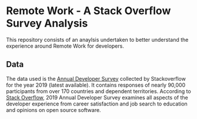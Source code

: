 # Remote Work - A Stack Overflow Survey Analysis
This repository consists of an anaylsis undertaken to better understand the experience around Remote Work for developers.

## Data

The data used is the [Annual Developer Survey](https://insights.stackoverflow.com/survey) collected by Stackoverflow for the year 2019 (latest available). It contains responses of nearly 90,000 participants from over 170 countries and dependent territories. According to [Stack Overflow](https://stackoverflow.com/), 2019 Annual Developer Survey examines all aspects of the developer experience from career satisfaction and job search to education and opinions on open source software.
